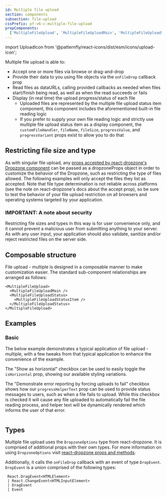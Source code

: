 ```yaml
---
id: Multiple file upload
section: components
subsection: file-upload
cssPrefix: pf-v6-c-multiple-file-upload
propComponents:
  ['MultipleFileUpload', 'MultipleFileUploadMain', 'MultipleFileUploadStatus', 'MultipleFileUploadStatusItem']
---
```


import UploadIcon from '@patternfly/react-icons/dist/esm/icons/upload-icon';

Multiple file upload is able to:

- Accept one or more files via browse or drag-and-drop
- Provide their data to you using file objects via the `onFileDrop` callback prop
- Read files as dataURLs, calling provided callbacks as needed when files start/finish being read, as well as when the read succeeds or fails
- Display (in real time) the upload progress/status of each file
  - Uploaded files are represented by the multiple file upload status item component, this component includes the aforementioned built-in file reading logic
  - If you prefer to supply your own file reading logic and strictly use multiple file upload status item as a display component, the `customFileHandler`, `fileName`, `fileSize`, `progressValue`, and `progressVariant` props exist to allow you to do that

## Restricting file size and type

As with singular file upload, any [props accepted by react-dropzone's Dropzone component](https://react-dropzone.js.org/#!/Dropzone) can be passed as a dropzoneProps object in order to customize the behavior of the Dropzone, such as restricting the type of files allowed. The following examples will only accept the files they list as accepted. Note that file type determination is not reliable across platforms (see the note on react-dropzone's docs about the accept prop), so be sure to test the behavior of your file upload restriction on all browsers and operating systems targeted by your application.

### IMPORTANT: A note about security

Restricting file sizes and types in this way is for user convenience only, and it cannot prevent a malicious user from submitting anything to your server. As with any user input, your application should also validate, sanitize and/or reject restricted files on the server side.

## Composable structure

File upload - multiple is designed in a composable manner to make customization easier. The standard sub-component relationships are arranged as follows:

```noLive
<MultipleFileUpload>
  <MultipleFileUploadMain />
  <MultipleFileUploadStatus>
    <MultipleFileUploadStatusItem />
  </MultipleFileUploadStatus>
</MultipleFileUpload>
```

## Examples

### Basic

The below example demonstrates a typical application of file upload - multiple, with a few tweaks from that typical application to enhance the convenience of the example.

The "Show as horizontal" checkbox can be used to easily toggle the `isHorizontal` prop, showing our available styling variations.

The "Demonstrate error reporting by forcing uploads to fail" checkbox shows how our `progressHelperText` prop can be used to provide status messages to users, such as when a file fails to upload. While this checkbox is checked it will cause any file uploaded to automatically fail the file reading process, and helper text will be dynamically rendered which informs the user of that error.

```ts file="./MultipleFileUploadBasic.tsx"

```

## Types

Multiple file upload uses the `DropzoneOptions` type from react-dropzone. It is comprised of additional props with their own types. For more information on using `DropzoneOptions` visit [react-dropzone props and methods](https://react-dropzone.js.org/#src).

Additionally, it calls the `onFileDrop` callback with an event of type `DropEvent`. `DropEvent` is a union comprised of the following types:

```noLive
 React.DragEvent<HTMLElement>
 | React.ChangeEvent<HTMLInputElement>
 | DragEvent
 | Event
```
